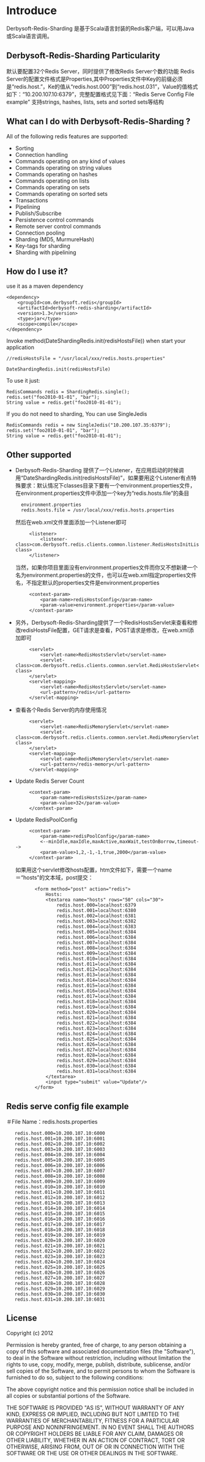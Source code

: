 # Introduce

Derbysoft-Redis-Sharding 是基于Scala语言封装的Redis客户端，可以用Java或Scala语言调用。

## Derbysoft-Redis-Sharding Particularity
默认要配置32个Redis Server，同时提供了修改Redis Server个数的功能
Redis Server的配置文件格式是Properties,其中Properties文件中Key的前缀必须是“redis.host.”，Ke的值从“redis.host.000”到“redis.host.031”，Value的值格式如下：“10.200.107.10:6379”，完整配置格式见下面：“Redis Serve Config File example”
支持strings, hashes, lists, sets and sorted sets等结构

## What can I do with Derbysoft-Redis-Sharding ?
All of the following redis features are supported:

- Sorting
- Connection handling
- Commands operating on any kind of values
- Commands operating on string values
- Commands operating on hashes
- Commands operating on lists
- Commands operating on sets
- Commands operating on sorted sets
- Transactions
- Pipelining
- Publish/Subscribe
- Persistence control commands
- Remote server control commands
- Connection pooling
- Sharding (MD5, MurmureHash)
- Key-tags for sharding
- Sharding with pipelining

## How do I use it?

use it as a maven dependency

    <dependency>
        <groupId>com.derbysoft.redis</groupId>
        <artifactId>derbysoft-redis-sharding</artifactId>
        <version>1.3</version>
        <type>jar</type>
        <scope>compile</scope>
    </dependency>

Invoke method(DateShardingRedis.init(redisHostsFile)) when start your application

    //redisHostsFile = "/usr/local/xxx/redis.hosts.properties"

    DateShardingRedis.init(redisHostsFile)

To use it just:
    
    RedisCommands redis = ShardingRedis.single();
    redis.set("foo2010-01-01", "bar");
    String value = redis.get("foo2010-01-01");

If you do not need to sharding, You can use SingleJedis

    RedisCommands redis = new SingleJedis("10.200.107.35:6379");
    redis.set("foo2010-01-01", "bar");
    String value = redis.get("foo2010-01-01");


## Other supported

- Derbysoft-Redis-Sharding 提供了一个Listener，在应用启动的时候调用“DateShardingRedis.init(redisHostsFile)”，如果要用这个Listener有点特殊要求：默认情况下classes目录下要有一个environment.properties文件，在environment.properties文件中添加一个key为“redis.hosts.file”的条目

        environment.properties
        redis.hosts.file = /usr/local/xxx/redis.hosts.properties

    然后在web.xml文件里面添加一个Listener即可

           <listener>
               <listener-class>com.derbysoft.redis.clients.common.listener.RedisHostsInitListener</listener-class>
           </listener>

    当然，如果你项目里面没有environment.properties文件而你又不想新建一个名为environment.properties的文件，也可以在web.xml指定properties文件名，不指定默认的properties文件是environment.properties

           <context-param>
               <param-name>redisHostsConfig</param-name>
               <param-value>environment.properties</param-value>
           </context-param>

- 另外，Derbysoft-Redis-Sharding提供了一个RedisHostsServlet来查看和修改redisHostsFile配置，GET请求是查看，POST请求是修改，在web.xml添加即可

           <servlet>
               <servlet-name>RedisHostsServlet</servlet-name>
               <servlet-class>com.derbysoft.redis.clients.common.servlet.RedisHostsServlet</servlet-class>
           </servlet>
           <servlet-mapping>
               <servlet-name>RedisHostsServlet</servlet-name>
               <url-pattern>/redis</url-pattern>
           </servlet-mapping>

- 查看各个Redis Server的内存使用情况

           <servlet>
               <servlet-name>RedisMemoryServlet</servlet-name>
               <servlet-class>com.derbysoft.redis.clients.common.servlet.RedisMemoryServlet</servlet-class>
           </servlet>
           <servlet-mapping>
               <servlet-name>RedisMemoryServlet</servlet-name>
               <url-pattern>/redis-memory</url-pattern>
           </servlet-mapping>

- Update Redis Server Count

           <context-param>
               <param-name>redisHostsSize</param-name>
               <param-value>32</param-value>
           </context-param>

- Update RedisPoolConfig

           <context-param>
               <param-name>redisPoolConfig</param-name>
               <--minIdle,maxIdle,maxActive,maxWait,testOnBorrow,timeout-->
               <param-value>1,2,-1,-1,true,2000</param-value>
           </context-param>

    如果用这个servlet修改hosts配置，htm文件如下，需要一个name＝“hosts”的文本域，post提交：

             <form method="post" action="redis">
                 Hosts:
                 <textarea name="hosts" rows="50" cols="30">
                     redis.host.000=localhost:6379
                     redis.host.001=localhost:6380
                     redis.host.002=localhost:6381
                     redis.host.003=localhost:6382
                     redis.host.004=localhost:6383
                     redis.host.005=localhost:6384
                     redis.host.006=localhost:6384
                     redis.host.007=localhost:6384
                     redis.host.008=localhost:6384
                     redis.host.009=localhost:6384
                     redis.host.010=localhost:6384
                     redis.host.011=localhost:6384
                     redis.host.012=localhost:6384
                     redis.host.013=localhost:6384
                     redis.host.014=localhost:6384
                     redis.host.015=localhost:6384
                     redis.host.016=localhost:6384
                     redis.host.017=localhost:6384
                     redis.host.018=localhost:6384
                     redis.host.019=localhost:6384
                     redis.host.020=localhost:6384
                     redis.host.021=localhost:6384
                     redis.host.022=localhost:6384
                     redis.host.023=localhost:6384
                     redis.host.024=localhost:6384
                     redis.host.025=localhost:6384
                     redis.host.026=localhost:6384
                     redis.host.027=localhost:6384
                     redis.host.028=localhost:6384
                     redis.host.029=localhost:6384
                     redis.host.030=localhost:6384
                     redis.host.031=localhost:6384
                 </textarea>
                 <input type="submit" value="Update"/>
             </form>

## Redis serve config file example

   ＃File Name：redis.hosts.properties


       redis.host.000=10.200.107.10:6000
       redis.host.001=10.200.107.10:6001
       redis.host.002=10.200.107.10:6002
       redis.host.003=10.200.107.10:6003
       redis.host.004=10.200.107.10:6004
       redis.host.005=10.200.107.10:6005
       redis.host.006=10.200.107.10:6006
       redis.host.007=10.200.107.10:6007
       redis.host.008=10.200.107.10:6008
       redis.host.009=10.200.107.10:6009
       redis.host.010=10.200.107.10:6010
       redis.host.011=10.200.107.10:6011
       redis.host.012=10.200.107.10:6012
       redis.host.013=10.200.107.10:6013
       redis.host.014=10.200.107.10:6014
       redis.host.015=10.200.107.10:6015
       redis.host.016=10.200.107.10:6016
       redis.host.017=10.200.107.10:6017
       redis.host.018=10.200.107.10:6018
       redis.host.019=10.200.107.10:6019
       redis.host.020=10.200.107.10:6020
       redis.host.021=10.200.107.10:6021
       redis.host.022=10.200.107.10:6022
       redis.host.023=10.200.107.10:6023
       redis.host.024=10.200.107.10:6024
       redis.host.025=10.200.107.10:6025
       redis.host.026=10.200.107.10:6026
       redis.host.027=10.200.107.10:6027
       redis.host.028=10.200.107.10:6028
       redis.host.029=10.200.107.10:6029
       redis.host.030=10.200.107.10:6030
       redis.host.031=10.200.107.10:6031

## License

Copyright (c) 2012

Permission is hereby granted, free of charge, to any person
obtaining a copy of this software and associated documentation
files (the "Software"), to deal in the Software without
restriction, including without limitation the rights to use,
copy, modify, merge, publish, distribute, sublicense, and/or sell
copies of the Software, and to permit persons to whom the
Software is furnished to do so, subject to the following
conditions:

The above copyright notice and this permission notice shall be
included in all copies or substantial portions of the Software.

THE SOFTWARE IS PROVIDED "AS IS", WITHOUT WARRANTY OF ANY KIND,
EXPRESS OR IMPLIED, INCLUDING BUT NOT LIMITED TO THE WARRANTIES
OF MERCHANTABILITY, FITNESS FOR A PARTICULAR PURPOSE AND
NONINFRINGEMENT. IN NO EVENT SHALL THE AUTHORS OR COPYRIGHT
HOLDERS BE LIABLE FOR ANY CLAIM, DAMAGES OR OTHER LIABILITY,
WHETHER IN AN ACTION OF CONTRACT, TORT OR OTHERWISE, ARISING
FROM, OUT OF OR IN CONNECTION WITH THE SOFTWARE OR THE USE OR
OTHER DEALINGS IN THE SOFTWARE.

